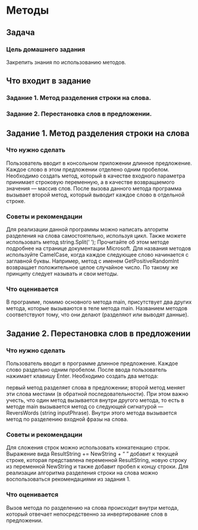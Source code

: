 # Методы
## Задача
### Цель домашнего задания
Закрепить знания по использованию методов. 



## Что входит в задание
### Задание 1. Метод разделения строки на слова.
### Задание 2. Перестановка слов в предложении.


## Задание 1. Метод разделения строки на слова


### Что нужно сделать
Пользователь вводит в консольном приложении длинное предложение. Каждое слово в этом предложении отделено одним пробелом. Необходимо создать метод, который в качестве входного параметра принимает строковую переменную, а в качестве возвращаемого значения — массив слов. После вызова данного метода программа вызывает второй метод, который выводит каждое слово в отдельной строке.   



### Советы и рекомендации
Для реализации данной программы можно написать алгоритм разделения на слова самостоятельно, используя цикл. Также можете использовать метод string.Split(‘ ’); Прочитайте об этом методе подробнее на странице документации Microsoft.
Для названия методов используйте CamelCase, когда каждое следующее слово начинается с заглавной буквы. Например, метод с именем GetPositiveRandomInt возвращает положительное целое случайное число. По такому же принципу следует называть и свои методы. 


### Что оценивается
В программе, помимо основного метода main, присутствует два других метода, которые вызываются в теле метода main. 
Названием методов соответствуют тому, что они делают (разделяют или выводят данные).


## Задание 2. Перестановка слов в предложении


### Что нужно сделать
Пользователь вводит в программе длинное предложение. Каждое слово раздельно одним пробелом. После ввода пользователь нажимает клавишу Enter. Необходимо создать два метода:

первый метод разделяет слова в предложении;
второй метод меняет эти слова местами (в обратной последовательности). 
При этом важно учесть, что один метод вызывается внутри другого метода, то есть в методе main вызывается метод cо следующей сигнатурой — ReversWords (string inputPhrase). Внутри этого метода вызывается метод по разделению входной фразы на слова.



### Советы и рекомендации
Для сложения строк можно использовать конкатенацию строк. Выражение вида ResultString += NewString + “ ” добавит к текущей строке, которая представлена переменной ResultString, новую строку из переменной NewString и также добавит пробел к концу строки. 
Для реализации алгоритма разделения строки на слова можно воспользоваться рекомендациями из задания 1.


### Что оценивается
Вызов метода по разделению на слова происходит внутри метода, который отвечает непосредственно за инвертирование слов в предложении.
